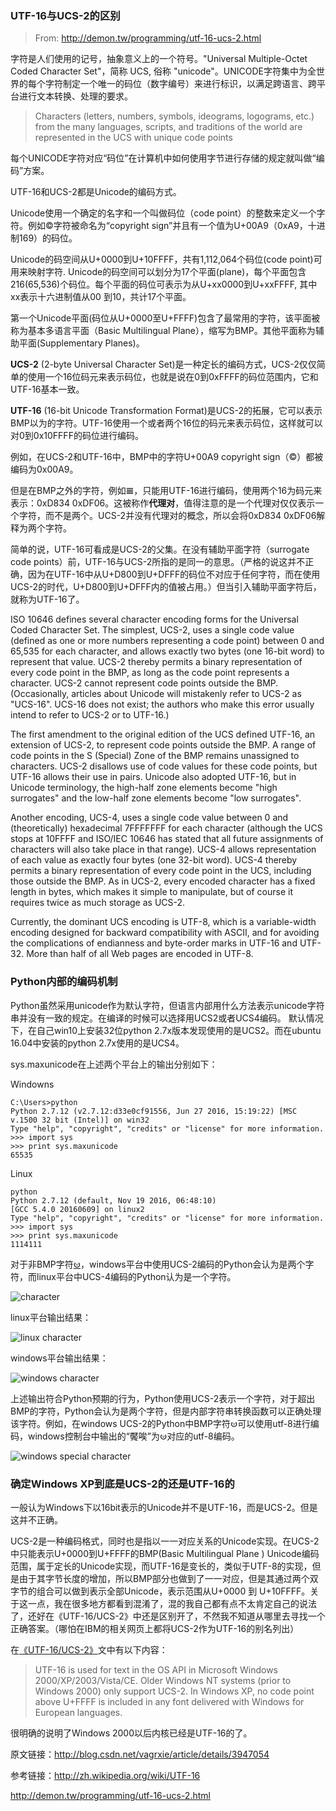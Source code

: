 ### UTF-16与UCS-2的区别

> From: http://demon.tw/programming/utf-16-ucs-2.html

字符是人们使用的记号，抽象意义上的一个符号。"Universal Multiple-Octet Coded Character Set"，简称 UCS, 俗称 "unicode"。UNICODE字符集中为全世界的每个字符制定一个唯一的码位（数字编号）来进行标识，以满足跨语言、跨平台进行文本转换、处理的要求。

> Characters (letters, numbers, symbols, ideograms, logograms, etc.) from the many languages, scripts, and traditions of the world are represented in the UCS with unique code points

每个UNICODE字符对应“码位”在计算机中如何使用字节进行存储的规定就叫做“编码”方案。

UTF-16和UCS-2都是Unicode的编码方式。

Unicode使用一个确定的名字和一个叫做码位（code point）的整数来定义一个字符。例如©字符被命名为“copyright sign”并且有一个值为U+00A9（0xA9，十进制169）的码位。

Unicode的码空间从U+0000到U+10FFFF，共有1,112,064个码位(code point)可用来映射字符. Unicode的码空间可以划分为17个平面(plane)，每个平面包含216(65,536)个码位。每个平面的码位可表示为从U+xx0000到U+xxFFFF, 其中xx表示十六进制值从00 到10，共计17个平面。

第一个Unicode平面(码位从U+0000至U+FFFF)包含了最常用的字符，该平面被称为基本多语言平面（Basic Multilingual Plane），缩写为BMP。其他平面称为辅助平面(Supplementary Planes)。

**UCS-2** (2-byte Universal Character Set)是一种定长的编码方式，UCS-2仅仅简单的使用一个16位码元来表示码位，也就是说在0到0xFFFF的码位范围内，它和UTF-16基本一致。

**UTF-16** (16-bit Unicode Transformation Format)是UCS-2的拓展，它可以表示BMP以为的字符。UTF-16使用一个或者两个16位的码元来表示码位，这样就可以对0到0x10FFFF的码位进行编码。

例如，在UCS-2和UTF-16中，BMP中的字符U+00A9 copyright sign（©）都被编码为0x00A9。

但是在BMP之外的字符，例如𝌆，只能用UTF-16进行编码，使用两个16为码元来表示：0xD834 0xDF06。这被称作**代理对**，值得注意的是一个代理对仅仅表示一个字符，而不是两个。UCS-2并没有代理对的概念，所以会将0xD834 0xDF06解释为两个字符。

简单的说，UTF-16可看成是UCS-2的父集。在没有辅助平面字符（surrogate code points）前，UTF-16与UCS-2所指的是同一的意思。（严格的说这并不正确，因为在UTF-16中从U+D800到U+DFFF的码位不对应于任何字符，而在使用UCS-2的时代，U+D800到U+DFFF内的值被占用。）但当引入辅助平面字符后，就称为UTF-16了。

 ISO 10646 defines several character encoding forms for the Universal Coded Character Set. The simplest, UCS-2, uses a single code value (defined as one or more numbers representing a code point) between 0 and 65,535 for each character, and allows exactly two bytes (one 16-bit word) to represent that value. UCS-2 thereby permits a binary representation of every code point in the BMP, as long as the code point represents a character. UCS-2 cannot represent code points outside the BMP. (Occasionally, articles about Unicode will mistakenly refer to UCS-2 as "UCS-16". UCS-16 does not exist; the authors who make this error usually intend to refer to UCS-2 or to UTF-16.)

The first amendment to the original edition of the UCS defined UTF-16, an extension of UCS-2, to represent code points outside the BMP. A range of code points in the S (Special) Zone of the BMP remains unassigned to characters. UCS-2 disallows use of code values for these code points, but UTF-16 allows their use in pairs. Unicode also adopted UTF-16, but in Unicode terminology, the high-half zone elements become "high surrogates" and the low-half zone elements become "low surrogates".

Another encoding, UCS-4, uses a single code value between 0 and (theoretically) hexadecimal 7FFFFFFF for each character (although the UCS stops at 10FFFF and ISO/IEC 10646 has stated that all future assignments of characters will also take place in that range). UCS-4 allows representation of each value as exactly four bytes (one 32-bit word). UCS-4 thereby permits a binary representation of every code point in the UCS, including those outside the BMP. As in UCS-2, every encoded character has a fixed length in bytes, which makes it simple to manipulate, but of course it requires twice as much storage as UCS-2.

Currently, the dominant UCS encoding is UTF-8, which is a variable-width encoding designed for backward compatibility with ASCII, and for avoiding the complications of endianness and byte-order marks in UTF-16 and UTF-32. More than half of all Web pages are encoded in UTF-8.


### Python内部的编码机制

Python虽然采用unicode作为默认字符，但语言内部用什么方法表示unicode字符串并没有一致的规定。在编译的时候可以选择用UCS2或者UCS4编码。
默认情况下，在自己win10上安装32位python 2.7x版本发现使用的是UCS2。而在ubuntu 16.04中安装的python 2.7x使用的是UCS4。

sys.maxunicode在上述两个平台上的输出分别如下：

Windowns
```
C:\Users>python
Python 2.7.12 (v2.7.12:d33e0cf91556, Jun 27 2016, 15:19:22) [MSC v.1500 32 bit (Intel)] on win32
Type "help", "copyright", "credits" or "license" for more information.
>>> import sys
>>> print sys.maxunicode
65535
```

Linux
```
python
Python 2.7.12 (default, Nov 19 2016, 06:48:10)
[GCC 5.4.0 20160609] on linux2
Type "help", "copyright", "credits" or "license" for more information.
>>> import sys
>>> print sys.maxunicode
1114111
```

对于非BMP字符[𐰦](https://unicode-table.com/en/blocks/old-turkic/)，windows平台中使用UCS-2编码的Python会认为是两个字符，而linux平台中UCS-4编码的Python认为是一个字符。

<img src="img/character.png" alt="character" />

linux平台输出结果：

<img src="img/linux_character.png" alt="linux character" />

windows平台输出结果：

<img src="img/windows_character.png" alt="windows character" />

上述输出符合Python预期的行为，Python使用UCS-2表示一个字符，对于超出BMP的字符，Python会认为是两个字符，但是内部字符串转换函数可以正确处理该字符。例如，在windows UCS-2的Python中BMP字符𐰦可以使用utf-8进行编码，windows控制台中输出的“饜唉”为𐰦对应的utf-8编码。

<img src="img/windows_output.png" alt="windows special character" />


### 确定Windows XP到底是UCS-2的还是UTF-16的

一般认为Windows下以16bit表示的Unicode并不是UTF-16，而是UCS-2。但是这并不正确。


UCS-2是一种编码格式，同时也是指以一一对应关系的Unicode实现。在UCS-2中只能表示U+0000到U+FFFF的BMP(Basic Multilingual Plane ) Unicode编码范围，属于定长的Unicode实现，而UTF-16是变长的，类似于UTF-8的实现，但是由于其字节长度的增加，所以BMP部分也做到了一一对应，但是其通过两个双字节的组合可以做到表示全部Unicode，表示范围从U+0000 到 U+10FFFF。关于这一点，我在很多地方都看到混淆了，混的我自己都有点不太肯定自己的说法了，还好在《UTF-16/UCS-2》中还是区别开了，不然我不知道从哪里去寻找一个正确答案。（哪怕在IBM的相关网页上都将UCS-2作为UTF-16的别名列出）

在[《UTF-16/UCS-2》](https://en.wikipedia.org/wiki/UTF-16)文中有以下内容：

> UTF-16 is used for text in the OS API in Microsoft Windows 2000/XP/2003/Vista/CE. Older Windows NT systems (prior to Windows 2000) only support UCS-2. In Windows XP, no code point above U+FFFF is included in any font delivered with Windows for European languages.

很明确的说明了Windows 2000以后内核已经是UTF-16的了。


原文链接：http://blog.csdn.net/vagrxie/article/details/3947054

参考链接：http://zh.wikipedia.org/wiki/UTF-16

http://demon.tw/programming/utf-16-ucs-2.html